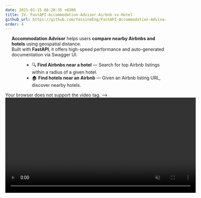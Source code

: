 ```yaml
---
date: 2021-01-15 08:20:35 +0300
title: IV. FastAPI-Accommodation-Advisor-Airbnb-vs-Hotel
github_url: https://github.com/YassineEng/FastAPI-Accommodation-Advisor-Airbnb-vs-Hotel
order: 4
---
```


<p style="margin-left: 20px;"><strong>Accommodation Advisor</strong> helps users <strong>compare nearby Airbnbs and hotels</strong> using geospatial distance.<br>Built with <strong>FastAPI</strong>, it offers high-speed performance and auto-generated documentation via Swagger UI.</p>

<ul style="margin-left: 60px;">
  <li>🔍 <strong>Find Airbnbs near a hotel</strong> — Search for top Airbnb listings within a radius of a given hotel.</li>
  <li>🏠 <strong>Find hotels near an Airbnb</strong> — Given an Airbnb listing URL, discover nearby hotels.</li>
</ul>
<!--
<div style="text-align: center;">
  <video width="600" autoplay loop muted playsinline controls>
    <!-- Use relative path for local Jekyll testing -->
    <source src="../../images/fastapi-demo.mp4" type="video/mp4">
    Your browser does not support the video tag.
  </video>
</div>
-->
<!-- Optional: absolute path for GitHub Pages deployment -->

<div style="text-align: center;">
  <video width="600" autoplay loop muted playsinline controls>
    <source src="https://yassineeng.github.io/images/fastapi-demo.mp4" type="video/mp4">
    Your browser does not support the video tag.
  </video>
</div>
